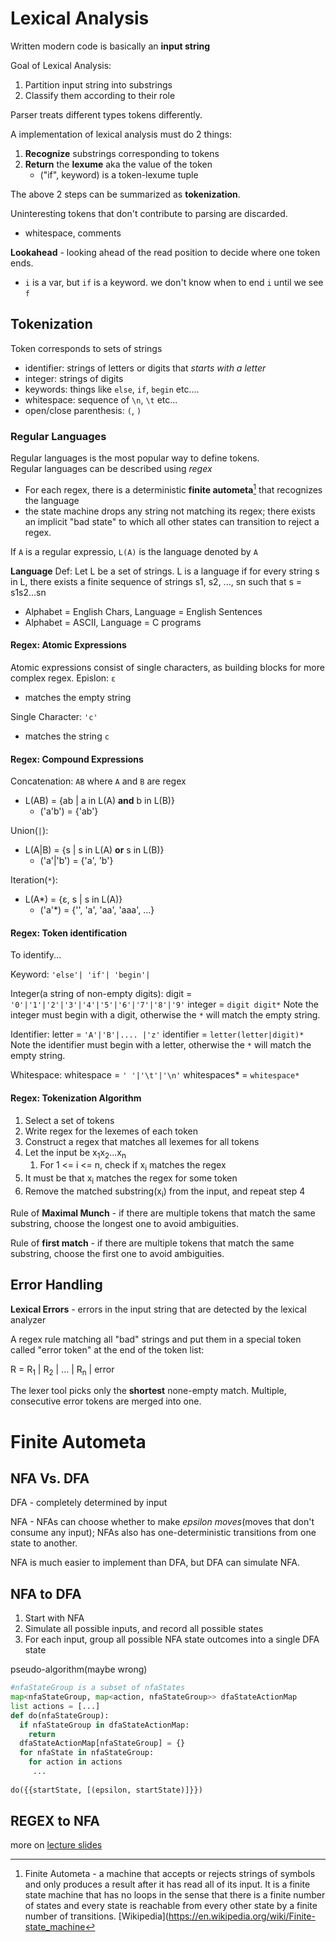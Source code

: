 # Lexical Analysis

Written modern code is basically an **input string**

Goal of Lexical Analysis:
1. Partition input string into substrings
2. Classify them according to their role

Parser treats different types tokens differently.

A implementation of lexical analysis must do 2 things:
1. **Recognize** substrings corresponding to tokens
2. **Return** the **lexume** aka the value of the token
    - ("if", keyword) is a token-lexume tuple

The above 2 steps can be summarized as **tokenization**.
  
Uninteresting tokens that don't contribute to parsing are discarded.  
- whitespace, comments

**Lookahead** - looking ahead of the read position to decide where one token ends.
- `i` is a var, but `if` is a keyword. we don't know when to end `i` until we see `f`

## Tokenization
Token corresponds to sets of strings

- identifier: strings of letters or digits that *starts with a letter*
- integer: strings of digits
- keywords: things like `else`, `if`, `begin` etc....
- whitespace: sequence of `\n`, `\t` etc...
- open/close parenthesis: `(`, `)`

### Regular Languages
Regular languages is the most popular way to define tokens.  
Regular languages can be described using *regex*
- For each regex, there is a deterministic **finite autometa**[^f1] that recognizes the language
- the state machine drops any string not matching its regex; there exists an implicit "bad state" to which all other states can transition to reject a regex.

If `A` is a regular expressio,  `L(A)` is the language denoted by `A`

**Language**
Def: Let L be a set of strings. L is a language if for every string s in L, there exists a finite sequence of strings s1, s2, ..., sn such that s = s1s2...sn
- Alphabet = English Chars, Language = English Sentences
- Alphabet = ASCII, Language = C programs

#### Regex: Atomic Expressions
Atomic expressions consist of single characters, as building blocks for more complex regex.
Epislon: `ε`
- matches the empty string  

Single Character: `'c'`
- matches the string `c`

#### Regex: Compound Expressions
Concatenation: `AB` where `A` and `B` are regex
- L(AB) = {ab | a in L(A) **and** b in L(B)}
  - ('a'b') = {'ab'}

Union(`|`):
- L(A|B) = {s | s in L(A) **or** s in L(B)}
  - ('a'|'b') = {'a', 'b'}

Iteration(`*`):
- L(A*) = {ε, s | s in L(A)}
  - ('a'*) = {'', 'a', 'aa', 'aaa', ...}

#### Regex: Token identification
To identify...

Keyword:
`'else'| 'if'| 'begin'|`  

Integer(a string of non-empty digits):
digit = `'0'|'1'|'2'|'3'|'4'|'5'|'6'|'7'|'8'|'9'`
integer = `digit digit*`
Note the integer must begin with a digit, otherwise the `*` will match the empty string.

Identifier:
letter = `'A'|'B'|.... |'z'`
identifier = `letter(letter|digit)*`
Note the identifier must begin with a letter, otherwise the `*` will match the empty string.  

Whitespace:
whitespace = `' '|'\t'|'\n'`
whitespaces* = `whitespace*`

#### Regex: Tokenization Algorithm

1. Select a set of tokens
2. Write regex for the lexemes of each token
3. Construct a regex that matches all lexemes for all tokens
4. Let the input be x<sub>1</sub>x<sub>2</sub>...x<sub>n</sub>
   1. For 1 <= i <= n, check if x<sub>i</sub> matches the regex
5. It must be that x<sub>i</sub> matches the regex for some token
6. Remove the matched substring(x<sub>i</sub>) from the input, and repeat step 4

Rule of **Maximal Munch** - if there are multiple tokens that match the same substring, choose the longest one to avoid ambiguities.

Rule of **first match** - if there are multiple tokens that match the same substring, choose the first one to avoid ambiguities.

## Error Handling
**Lexical Errors** - errors in the input string that are detected by the lexical analyzer

A regex rule matching all "bad" strings and put them in a special token called "error token" at the end of the token list:

R = R<sub>1</sub> | R<sub>2</sub> | ... | R<sub>n</sub> | error

The lexer tool picks only the **shortest** none-empty match.
Multiple, consecutive error tokens are merged into one.

# Finite Autometa
## NFA Vs. DFA
DFA - completely determined by input

NFA - NFAs can choose whether to make *epsilon moves*(moves that don't consume any input); NFAs also has one-deterministic transitions from one state to another.

NFA is much easier to implement than DFA, but DFA can simulate NFA.

## NFA to DFA

1. Start with NFA
2. Simulate all possible inputs, and record all possible states
3. For each input, group all possible NFA state outcomes into a single DFA state

pseudo-algorithm(maybe wrong)
```python
#nfaStateGroup is a subset of nfaStates
map<nfaStateGroup, map<action, nfaStateGroup>> dfaStateActionMap
list actions = [...]
def do(nfaStateGroup):
  if nfaStateGroup in dfaStateActionMap:
    return
  dfaStateActionMap[nfaStateGroup] = {}
  for nfaState in nfaStateGroup:
    for action in actions
     ...
        
do({{startState, [(epsilon, startState)]}})

```

## REGEX to NFA
more on [lecture slides](https://drive.google.com/file/d/15Cq6EwE17AmH7rxYtwfncWs2f6fVpOXh/view)

[^f1]: Finite Autometa - a machine that accepts or rejects strings of symbols and only produces a result after it has read all of its input. It is a finite state machine that has no loops in the sense that there is a finite number of states and every state is reachable from every other state by a finite number of transitions. [Wikipedia](https://en.wikipedia.org/wiki/Finite-state_machine

